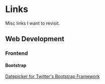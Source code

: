 # Links
Misc links I want to revisit.

## Web Development

### Frontend

#### Bootstrap

[Datepicker for Twitter's Bootstrap Framework](http://www.eyecon.ro/bootstrap-datepicker/)
